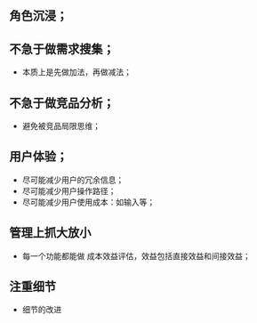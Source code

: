 


## 角色沉浸；


## 不急于做需求搜集；
* 本质上是先做加法，再做减法；


## 不急于做竞品分析；

* 避免被竞品局限思维；

## 用户体验；

* 尽可能减少用户的冗余信息；
* 尽可能减少用户操作路径；
* 尽可能减少用户使用成本：如输入等；


## 管理上抓大放小

* 每一个功能都能做 成本效益评估，效益包括直接效益和间接效益；


## 注重细节

* 细节的改进


